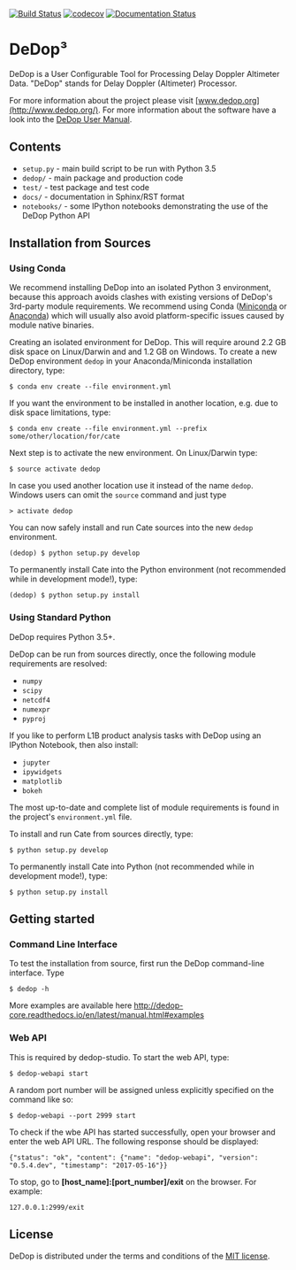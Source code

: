 [![Build Status](https://travis-ci.org/DeDop/dedop-core.svg?branch=master)](https://travis-ci.org/DeDop/dedop-core)
[![codecov](https://codecov.io/gh/DeDop/dedop-core/branch/master/graph/badge.svg)](https://codecov.io/gh/DeDop/dedop-core)
[![Documentation Status](https://readthedocs.org/projects/dedop-core/badge/?version=latest)](http://dedop-core.readthedocs.io/en/latest/?badge=latest)


# DeDop³

DeDop is a User Configurable Tool for Processing Delay Doppler Altimeter Data.
"DeDop" stands for Delay Doppler (Altimeter) Processor.

For more information about the project please visit [www.dedop.org](http://www.dedop.org/).
For more information about the software have a look into
the [DeDop User Manual](http://dedop-core.readthedocs.io/en/latest/installation.html).

## Contents

* `setup.py` - main build script to be run with Python 3.5
* `dedop/` - main package and production code
* `test/` - test package and test code
* `docs/` - documentation in Sphinx/RST format
* `notebooks/` - some IPython notebooks demonstrating the use of the DeDop Python API

## Installation from Sources

### Using Conda

We recommend installing DeDop into an isolated Python 3 environment,
because this approach avoids clashes with existing versions of DeDop's 3rd-party module requirements.
We recommend using Conda ([Miniconda](http://conda.pydata.org/miniconda.html)
or [Anaconda](https://www.continuum.io/downloads)) which will usually also avoid platform-specific
issues caused by module native binaries.

Creating an isolated environment for DeDop. This will require around 2.2 GB disk space on Linux/Darwin
and and 1.2 GB on Windows. To create a new DeDop environment `dedop` in your Anaconda/Miniconda installation directory,
type:

    $ conda env create --file environment.yml

If you want the environment to be installed in another location, e.g. due to disk space limitations, type:

    $ conda env create --file environment.yml --prefix some/other/location/for/cate

Next step is to activate the new environment. On Linux/Darwin type:

    $ source activate dedop

In case you used another location use it instead of the name `dedop`.
Windows users can omit the `source` command and just type

    > activate dedop

You can now safely install and run Cate sources into the new `dedop` environment.

    (dedop) $ python setup.py develop

To permanently install Cate into the Python environment (not recommended while in development mode!), type:

    (dedop) $ python setup.py install

### Using Standard Python

DeDop requires Python 3.5+.

DeDop can be run from sources directly, once the following module requirements are resolved:

* `numpy`
* `scipy`
* `netcdf4`
* `numexpr`
* `pyproj`

If you like to perform L1B product analysis tasks with DeDop using an IPython Notebook, then also install:

* `jupyter`
* `ipywidgets`
* `matplotlib`
* `bokeh`

The most up-to-date and complete list of module requirements is found in the project's `environment.yml` file.

To install and run Cate from sources directly, type:

    $ python setup.py develop

To permanently install Cate into Python (not recommended while in development mode!), type:

    $ python setup.py install

## Getting started

### Command Line Interface

To test the installation from source, first run the DeDop command-line interface. Type

    $ dedop -h
    
More examples are available here http://dedop-core.readthedocs.io/en/latest/manual.html#examples
    
### Web API

This is required by dedop-studio. To start the web API, type:

    $ dedop-webapi start
    
A random port number will be assigned unless explicitly specified on the command like so:
    
    $ dedop-webapi --port 2999 start
    
To check if the wbe API has started successfully, open your browser and enter the web API URL. The following response should be displayed:
    
    {"status": "ok", "content": {"name": "dedop-webapi", "version": "0.5.4.dev", "timestamp": "2017-05-16"}}

To stop, go to **[host_name]:[port_number]/exit** on the browser. For example:

    127.0.0.1:2999/exit

## License

DeDop is distributed under the terms and conditions of the [MIT license](https://opensource.org/licenses/MIT).
